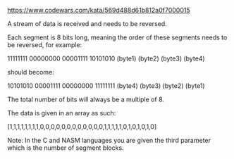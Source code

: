 https://www.codewars.com/kata/569d488d61b812a0f7000015

A stream of data is received and needs to be reversed.

Each segment is 8 bits long, meaning the order of these segments needs to be reversed, for example:

11111111  00000000  00001111  10101010
 (byte1)   (byte2)   (byte3)   (byte4)

should become:

10101010  00001111  00000000  11111111
 (byte4)   (byte3)   (byte2)   (byte1)

The total number of bits will always be a multiple of 8.

The data is given in an array as such:

[1,1,1,1,1,1,1,1,0,0,0,0,0,0,0,0,0,0,0,0,1,1,1,1,1,0,1,0,1,0,1,0]

Note: In the C and NASM languages you are given the third parameter which is the number of segment blocks.

